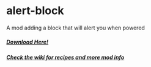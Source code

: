 # alert-block
A mod adding a block that will alert you when powered

##### [Download Here!](https://www.curseforge.com/minecraft/mc-mods/alert-block)
##### [Check the wiki for recipes and more mod info](https://github.com/omerbenda/alert-block/wiki)
